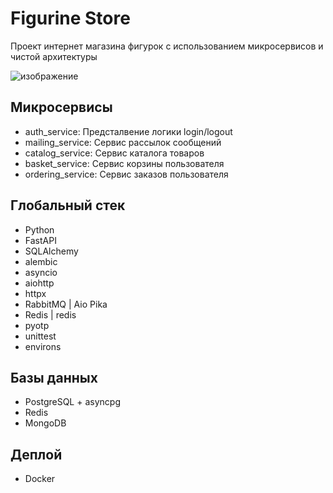 # Figurine Store

Проект интернет магазина фигурок с использованием микросервисов и чистой архитектуры

![изображение](https://github.com/user-attachments/assets/0a0d9404-555d-4936-abb7-67402dd37700)

## Микросервисы

* auth_service: Предсталвение логики login/logout
* mailing_service: Сервис рассылок сообщений
* catalog_service: Сервис каталога товаров
* basket_service: Сервис корзины пользователя
* ordering_service: Сервис заказов пользователя

## Глобальный стек

* Python
* FastAPI
* SQLAlchemy
* alembic
* asyncio
* aiohttp
* httpx
* RabbitMQ | Aio Pika
* Redis | redis
* pyotp
* unittest
* environs

## Базы данных

* PostgreSQL + asyncpg
* Redis
* MongoDB

## Деплой

* Docker
